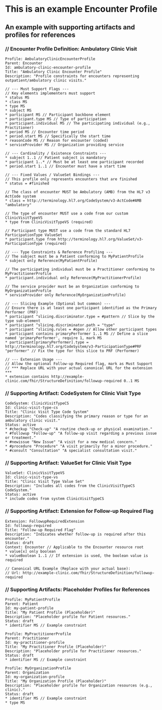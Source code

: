 # This is an example Encounter Profile

## An example with supporting artifacts and profiles for references

### // Encounter Profile Definition: Ambulatory Clinic Visit

    Profile: AmbulatoryClinicEncounterProfile
    Parent: Encounter
    Id: ambulatory-clinic-encounter-profile
    Title: "Ambulatory Clinic Encounter Profile"
    Description: "Profile constraints for encounters representing outpatient/ambulatory clinic visits."
    
    // --- Must Support Flags ---
    // Key elements implementers must support
    * status MS
    * class MS
    * type MS
    * subject MS
    * participant MS // Participant backbone element
    * participant.type MS // Type of participation
    * participant.individual MS // The participating individual (e.g., Practitioner)
    * period MS // Encounter time period
    * period.start MS // Specifically the start time
    * reasonCode MS // Reason for encounter (coded)
    * serviceProvider MS // Organization providing service
    
    // --- Cardinality / Existence Constraints ---
    * subject 1..1 // Patient subject is mandatory
    * participant 1..* // Must be at least one participant recorded
    * period.start 1..1 // Encounter must have a start time
    
    // --- Fixed Values / ValueSet Bindings ---
    // This profile only represents encounters that are finished
    * status = #finished
    
    // The class of encounter MUST be Ambulatory (AMB) from the HL7 v3 ActCode system
    * class = http://terminology.hl7.org/CodeSystem/v3-ActCode#AMB "ambulatory"
    
    // The type of encounter MUST use a code from our custom ClinicVisitTypeVS
    * type from ClinicVisitTypeVS (required)
    
    // Participant type MUST use a code from the standard HL7 ParticipationType ValueSet
    * participant.type from http://terminology.hl7.org/ValueSet/v3-ParticipationType (required)
    
    // --- Type Constraints & Reference Profiling ---
    // The subject must be a Patient conforming to MyPatientProfile
    * subject only Reference(MyPatientProfile)
    
    // The participating individual must be a Practitioner conforming to MyPractitionerProfile
    * participant.individual only Reference(MyPractitionerProfile)
    
    // The service provider must be an Organization conforming to MyOrganizationProfile
    * serviceProvider only Reference(MyOrganizationProfile)
    
    // --- Slicing Example (Optional but common) ---
    // Ensure there is at least one participant identified as the Primary Performer (PRF)
    * participant ^slicing.discriminator.type = #pattern // Slice by the type sub-element
    * participant ^slicing.discriminator.path = "type"
    * participant ^slicing.rules = #open // Allow other participant types
    * participant contains primaryPerformer 1..1 MS // Define a slice named 'primaryPerformer', require 1, mark MS
    * participant[primaryPerformer].type = http://terminology.hl7.org/CodeSystem/v3-ParticipationType#PRF "performer" // Fix the type for this slice to PRF (Performer)
    
    // --- Extension Usage ---
    // Allow the optional Follow-up Required flag, mark as Must Support
    // *** Replace URL with your actual canonical URL for the extension ***
    * extension contains http://example-clinic.com/fhir/StructureDefinition/followup-required 0..1 MS


  ### // Supporting Artifact: CodeSystem for Clinic Visit Type

    CodeSystem: ClinicVisitTypeCS
    Id: clinic-visit-type-cs
    Title: "Clinic Visit Type Code System"
    Description: "Codes classifying the primary reason or type for an ambulatory clinic visit."
    Status: active
    * #checkup "Check-up" "A routine check-up or physical examination."
    * #followup "Follow-up" "A follow-up visit regarding a previous issue or treatment."
    * #newissue "New Issue" "A visit for a new medical concern."
    * #procedure "Procedure" "A visit primarily for a minor procedure."
    * #consult "Consultation" "A specialist consultation visit."


### // Supporting Artifact: ValueSet for Clinic Visit Type

    ValueSet: ClinicVisitTypeVS
    Id: clinic-visit-type-vs
    Title: "Clinic Visit Type Value Set"
    Description: "Includes all codes from the ClinicVisitTypeCS CodeSystem."
    Status: active
    * include codes from system ClinicVisitTypeCS


### // Supporting Artifact: Extension for Follow-up Required Flag

    Extension: FollowupRequiredExtension
    Id: followup-required
    Title: "Follow-up Required Flag"
    Description: "Indicates whether follow-up is required after this encounter."
    Status: draft
    Context: Encounter // Applicable to the Encounter resource root
    * value[x] only boolean
    * valueBoolean 1..1 // If extension is used, the boolean value is required
    
    // Canonical URL Example (Replace with your actual base):
    // Url: http://example-clinic.com/fhir/StructureDefinition/followup-required


### // Supporting Artifacts: Placeholder Profiles for References

    Profile: MyPatientProfile
    Parent: Patient
    Id: my-patient-profile
    Title: "My Patient Profile (Placeholder)"
    Description: "Placeholder profile for Patient resources."
    Status: draft
    * identifier MS // Example constraint
    
    Profile: MyPractitionerProfile
    Parent: Practitioner
    Id: my-practitioner-profile
    Title: "My Practitioner Profile (Placeholder)"
    Description: "Placeholder profile for Practitioner resources."
    Status: draft
    * identifier MS // Example constraint
    
    Profile: MyOrganizationProfile
    Parent: Organization
    Id: my-organization-profile
    Title: "My Organization Profile (Placeholder)"
    Description: "Placeholder profile for Organization resources (e.g., clinic)."
    Status: draft
    * identifier MS // Example constraint
    * type MS
